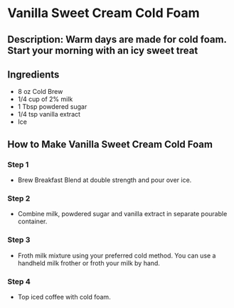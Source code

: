 # Vanilla Sweet Cream Cold Foam

## Description: Warm days are made for cold foam. Start your morning with an icy sweet treat

## Ingredients

-   8 oz Cold Brew
-   1/4 cup of 2% milk
-   1 Tbsp powdered sugar
-   1/4 tsp vanilla extract
-   Ice

## How to Make Vanilla Sweet Cream Cold Foam

### Step 1

-   Brew Breakfast Blend at double strength and pour over ice.

### Step 2

-   Combine milk, powdered sugar and vanilla extract​ in separate pourable container.

### Step 3

-   Froth milk mixture using your preferred cold method. You can use a handheld milk frother or froth your milk by hand.

### Step 4

-   Top iced coffee with cold foam.
